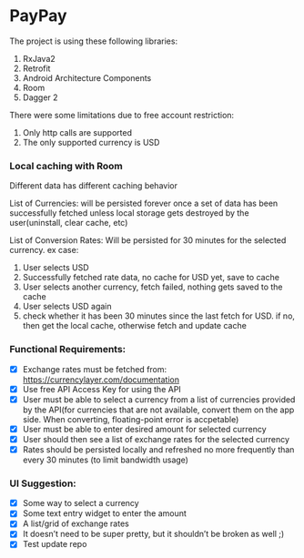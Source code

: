 # PayPay
The project is using these following libraries:
1. RxJava2
2. Retrofit
3. Android Architecture Components
4. Room
5. Dagger 2

There were some limitations due to free account restriction:
1. Only http calls are supported
2. The only supported currency is USD

### Local caching with Room

Different data has different caching behavior

List of Currencies: will be persisted forever once a set of data has been successfully fetched unless local storage gets destroyed by the user(uninstall, clear cache, etc)

List of Conversion Rates: Will be persisted for 30 minutes for the selected currency.
ex case:
1. User selects USD
2. Successfully fetched rate data, no cache for USD yet, save to cache
3. User selects another currency, fetch failed, nothing gets saved to the cache
4. User selects USD again
5. check whether it has been 30 minutes since the last fetch for USD. if no, then get the local cache, otherwise fetch and update cache

### Functional Requirements:
- [x] Exchange rates must be fetched from: https://currencylayer.com/documentation
- [x] Use free API Access Key for using the API
- [x] User must be able to select a currency from a list of currencies provided by the API(for currencies that are not available, convert them on the app side. When converting, floating-point error is accpetable)
- [x] User must be able to enter desired amount for selected currency
- [x] User should then see a list of exchange rates for the selected currency
- [x] Rates should be persisted locally and refreshed no more frequently than every 30 minutes (to limit bandwidth usage)

### UI Suggestion:
- [x] Some way to select a currency
- [x] Some text entry widget to enter the amount
- [x] A list/grid of exchange rates
- [x] It doesn’t need to be super pretty, but it shouldn’t be broken as well ;)
- [x] Test update repo
